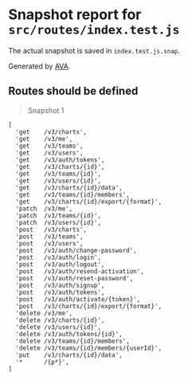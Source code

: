 # Snapshot report for `src/routes/index.test.js`

The actual snapshot is saved in `index.test.js.snap`.

Generated by [AVA](https://ava.li).

## Routes should be defined

> Snapshot 1

    [
      'get    /v3/charts',
      'get    /v3/me',
      'get    /v3/teams',
      'get    /v3/users',
      'get    /v3/auth/tokens',
      'get    /v3/charts/{id}',
      'get    /v3/teams/{id}',
      'get    /v3/users/{id}',
      'get    /v3/charts/{id}/data',
      'get    /v3/teams/{id}/members',
      'get    /v3/charts/{id}/export/{format}',
      'patch  /v3/me',
      'patch  /v3/teams/{id}',
      'patch  /v3/users/{id}',
      'post   /v3/charts',
      'post   /v3/teams',
      'post   /v3/users',
      'post   /v3/auth/change-password',
      'post   /v3/auth/login',
      'post   /v3/auth/logout',
      'post   /v3/auth/resend-activation',
      'post   /v3/auth/reset-password',
      'post   /v3/auth/signup',
      'post   /v3/auth/tokens',
      'post   /v3/auth/activate/{token}',
      'post   /v3/charts/{id}/export/{format}',
      'delete /v3/me',
      'delete /v3/charts/{id}',
      'delete /v3/users/{id}',
      'delete /v3/auth/tokens/{id}',
      'delete /v3/teams/{id}/members',
      'delete /v3/teams/{id}/members/{userId}',
      'put    /v3/charts/{id}/data',
      '*      /{p*}',
    ]
